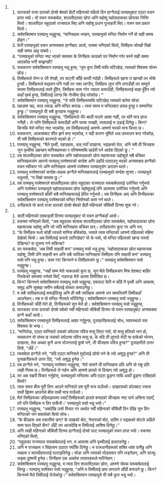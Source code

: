 <ol>
  <li>
    <ol>
      <li>फारसको राजा दाराको दोस्रो र्बषको छैटौं महिनाको पहिलो दिन हाग्गैलाई परमप्रभुबाट एउटा वचन प्राप्त भयो। यो वचन यरूबाबेल, शालतीएलका छोरा अनि यहोशू यहोसदाकका छोराका निम्ति थियो। शालतीएल यहूदाको राज्यपाल थिए अनि यहोशू प्रधान पूजाहारी थिए। वचन यस प्रकार थियो।</li>
      <li>सर्वशक्तिमान परमप्रभु भन्नुहुन्छ, “मानिसहरू भन्छन्, परमप्रभुको मन्दिर निर्माण गर्ने यो सही समय होइन।”</li>
      <li>फेरी परमप्रभुको वचन अगमवक्ता हाग्गैबाट आयो, जसमा भनिएको थियो, तिमीहरू सोच्छौ तिम्रो सही समय आइ सक्यो।</li>
      <li>“परमप्रभुको मन्दिर नष्ट भएको समयमा के तिनीहरू काठको घर निर्माण गरेर बस्ने सही समय आएकोछ भनी सम्झन्छौ?</li>
      <li>यसकारण सर्वशक्तिमान परमप्रभु भन्नु हुन्छ, ‘जुन कुरा तिमी माथि घटिरहेछ, त्यसको विषयमा सोच्न छोड।</li>
      <li>तिमीहरूले रोप्न त धेरै रोप्छौ, तर कट्नी चाँहि कम्ती गर्दछौ। तिमीहरूले खाना त खान्छौ तर भोकै हुन्छौ। तिमीहरूले मद्यपान पनि गर्छौ तर नशा लाग्दैन्, तिमीहरू लुगा पनि लगाउँछौ तर सम्पूर्ण रूपमा तिमीहरूलाई तातो हुँदैन, तिमीहरू काम गरेर ज्याला कमाउँछौ, तिमीहरूलाई थाहा हुँदैन त्यो कहाँ खर्च हुन्छ, तिमीलाई लाग्छ कि गोजीमा छेंड परेकोछ।’”</li>
      <li>सर्वशक्तिमान परमप्रभु भन्नुहुन्छ, “जे जति तिमीहरूमाथि घटिरहेछ त्यसको बारेमा सोच!</li>
      <li>पहाडमा चढ, काठ ल्याऊ अनि मन्दिर बनाऊ। त्यस समय म मन्दिरबाट प्रसन्न हुन्छु र सम्मानित हुन्छु।” परमप्रभुले यी सबै कुराहरू भन्नुहुन्छ।</li>
      <li>सर्वशक्तिमान परमप्रभु भन्नुहुन्छ, “तिमीहरूले धैरे-बाली पाउने आशा गर्छौ, तर थोरै मात्र प्राप्त गर्नेछौ। जे जत्ति तिमीहरूले कमाउँछौ अनि घरमा राख्छौ, त्यसलाई म उडाई दिनेछु। किन? किनकि मेरो मन्दिर नष्ट भएकोछ, तर तिमीहरूलाई आफ्नो-आफ्नो घरको मात्र चिन्ता छ।</li>
      <li>यसकराण, आकाशबाट शीत झर्न बन्द भएकोछ, र यही कारण भूमिले अन्न उब्जाउन बन्द गरेकोछ, यी सबै तिमीहरूको कारणले भएको हो।”</li>
      <li>परमप्रभु भन्नुहुन्छ, “मैले पृथ्वी, पहाडहरू, अन्न,नयाँ दाखरस, भद्राक्षको तेल, अनि सबै ती चिजहरू जुन पृथ्वीमा उम्रन्छन् मानिसहरूका र परिश्रममाथि खडेरी पर्न आदेश दिएको छु। “</li>
      <li>तब शालतीएलका छोरा यरूबाबेल अनि यहोसादकको छोरा महायाजक यहोशूले सबै बाँचेका मानिसहरूसंग आपनो परमप्रभु परमेश्वरको सन्देश अनि उहाँले पठाएउनु भएको अगमवक्ता हाग्गैको वचन स्वीकार गरे अनि मानिसहरू आफ्नो परमेश्वर परमप्रभुसंग डराउन थाले।</li>
      <li>परमप्रभु परमेश्वरको सन्देश-वाहक हाग्गैले मानिसहरूलाई परमप्रभुको सन्देश सुनाए। परमप्रभुले भन्नुभयो, “म तिम्रो साथमा छु।”</li>
      <li>तब परमप्रभु परमेश्वरले शालतीएलका छोरा यहूदाका राज्यपाल यरूबाबेललाई उत्तेजित गर्नुभयो अनि परमेश्वर परमप्रभुले यहोसादाकका छोरा यहोशूलाई पनि आत्मामा उत्तेजित गर्नुभयो अनि परमप्रभु परमेश्वरले बाँकी सबै मानिसहरूलाई प्रेरित गर्नुभयो। तब तिनीहरू आए अनि तिनीहरूका सर्वशक्तिमान परमप्रभु परमेश्वरको मन्दिर निर्माणको काम गर्न थाले।</li>
      <li>उनीहरूले यो कार्य राजा दाराको दोस्रो र्बषको छैठौं महिनाको चौबिसौं दिनमा शुरू गरे।</li>
    </ol>
  </li>
  <li>
    <ol>
      <li>सातौं महिनाको एक्काइसौं दिनमा परमप्रभुबाट यो वचन हाग्गैकहाँ आयो।</li>
      <li>वचनमा भनिएको थियो, “अब यहूदाका शासक शालतीएलका छोरा यरूबाबेल, यहोसादाकका छोरा महायाजक यहोशू अनि जो जति मानिसहरू बाँचेका छन्। उनीहरूसंग कुरा गर अनि भन,</li>
      <li>“के तिमीहरू मध्ये कोही त्यस्तो मानिस बाँचेकोछ, जसले त्यस मन्दिरको आफ्नो पहिलाको महिमा देखेको थियो। अब तिमीलाई कस्तो लागिरहेछ? यो के भयो, यो मन्दिर पहिलाको खण्ड जस्तो देखिन्छ? वा तुलना गर्न सकिन्छ?</li>
      <li>तर यरूबाबेल, ‘अब तिमी साहसी बन!’ परमप्रभु यसो भन्नु हुन्छ, ‘यहोसादाकका छोरा महायाजक यहोशू, तिमी पनि साहसी बन अनि सबै जातिका मानिसहरू तिमीहरू पनि साहसी बन!’ परमप्रभु यसो पनि भन्नु हुन्छ। काम गर! किनभने म तिमीहरूसंग छु।” परमप्रभु सर्वशक्तिमान यसो भन्नुहुन्छ।</li>
      <li>परमप्रभु भन्नुहुन्छ, “जहाँ सम्म मेरो भाकलको कुरा छ, जुन मैले तिमीहरूसंग मिश्र देशबाट बाहिर निस्केको समयमा भनेको थिएँ, नडराऊ मेरो आत्मा तिमीसित छ।</li>
      <li>किन? किनभने सर्वशक्तिमान परमप्रभु यसो भन्नुहुन्छ, एकपल्ट फेरि म चाँडै नै पृथ्वी अनि आकाश, समुद्र अनि सुक्खा जमीन सबैलाई र्थरथर कमाउनेछु।</li>
      <li>म सबै जातिहरूलाई कमाईदिन्छु अनि ती सबै जातिहरू आफ्नो धन सम्पत्तिसंगै तिमीकहाँ आउनेछन्। तब म यो मन्दिर गौरवले भरिदिनेछु। सर्वशक्तिमान परमप्रभु यसो भन्नुहुन्छ।</li>
      <li>तिनीहरूको चाँदी मेरो हो, तिनीहरूको सुन मेरो हो। सर्वशक्तिमान परमप्रभु यसो भन्नुहुन्छ,</li>
      <li>फारसका राजा दाराको दोस्रो वर्षको नवौं महिनाको चौबिसौं दिनमा यो वचन परमप्रभुबाट अगमवक्ता हाग्गै कहाँ आयो।</li>
      <li>सर्वशक्तिमान परमप्रभुले तिमीहरूलाई आज्ञा गर्नुहुन्छ, पूजाहारीहरूलाई सोध, व्यावस्थाले यस विषयमा के भन्छ।</li>
      <li>“मानिलेऊ, एउटा मानिसले उसको लपेटामा पवित्र मासु लिएर गयो, यो मासु बलिको भाग हो, यसकारण यो संभव छ जसको लपेटामा पवित्र मासु छ, के यदि ती लुगाले रोटी या पाकेको भोजन, दाखरस, तेल अथवा कुनै अन्य भोजनलाई छुयो भने, ती चीजहरू पवित्र हुन्छ?” पूजाहारीले उत्तर दियो, “अँहँ।”</li>
      <li>त्यसबेला हाग्गैले भने, “यदि एउटा मानिसले मुर्दालाई छोयो भने के त्यो अशुद्ध हुन्छ?” अनि ती पूजाहारीहरूले उत्तर दिए, “त्यो अशुद्ध हुनेछ।”</li>
      <li>तब हाग्गैले भने, “परमप्रभु परमेश्वर भन्नुहुन्छ, ‘मेरो सामने यी मानिसहरू प्रति अनि यो राष्ट्र प्रति त्यही नियम छ। तिनीहरूले जे गर्छन अनि आफ्नो हातले जे दिन्छन् त्यो अशुद्ध हो।</li>
      <li>तर अब राम्ररी विचार गर्नुहोस्, परमप्रभुको मन्दिरमा अघि एउटा ढुङ्गा माथि अर्को ढुङ्गा राखिएको थियो?</li>
      <li>त्यस समय बीस मुरी लिन आउने मानिसले दश मुरी मात्र पाउँथ्यो। दाखरसको कोलबाट पचास पाथी झिक्न आउनेले बीस पाथी मात्र पाउँथ्यो।</li>
      <li>मैले तिमीहरूका उद्भिदहरूमा ल्याएँ तिमीहरूको हातले बनाएको चीजहरू नष्ट पार्न असिना पठाएँ, तरै पनि तिमीहरू म तिर फर्केनौ।’ परमप्रभुले यसो भन्नु भयो।”</li>
      <li>परमप्रभु भन्नुहुन्छ, “अबदेखि उसो विचार गर अर्थात नवौं महिनाको चौबिसौं दिन देखि जुन दिन मन्दिरको जग बसालेको थियो सोच।</li>
      <li>“के बीउहरू अब भकारीमा छन्? के दाखको बोट, नेभाराको बोट, दारिम र भद्राक्षको बोटले अहिले सम्म फल दिएको छैन? अँहँ! तर आजदेखि म तिमीलाई आशिष दिनेछु।”</li>
      <li>अनि त्यही महिनाको चौबिसौं दिनमा हाग्गैलाई दोस्रो पल्ट परमप्रभुको वचन प्राप्त भयो। वचनमा भनिएको थियो,</li>
      <li>“यहूदाका राज्यपाल यरूबाबेललाई भन, म आकाश अनि पृथ्वीलाई हल्लाउनेछु।</li>
      <li>अनि म राज्यहरू र सिंहासन उठाएर फ्याँकि दिनेछु। म राजधानीहरूको शक्ति ध्वंश पार्नेछु अनि रथहरू र सारथीहरूलाई पल्टाइदिनेछु। घोडा अनि त्यसको घोडसवार पनि लड्नेछन्, अनि दाज्यू-भाइमा दुश्मनी हुनेछ। तिनीहरू एक अर्कामा तरवारहरूले मारिनेछन्।</li>
      <li>सर्वशक्तिमान परमप्रभु भन्नुहुन्छ, म त्यस दिन शालतीएलका छोरा, आफ्नो सेवक यरूबाबेललाई लिन्छु। परमप्रभु परमेश्वर यसो भन्नुहुन्छ, “अनि म तिमीलाई छाप लगाउने औंठी बनाउने छु। किन? किनभमे मैले तिमीलाई रोजेकोछु।” सर्वशक्तिमान परमप्रभुले यी सबै कुरा भन्नु भयो।</li>
    </ol>
  </li>
</ol>
